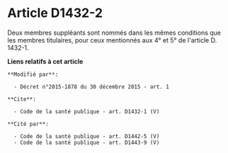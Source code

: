 # Article D1432-2

Deux membres suppléants sont nommés dans les mêmes conditions que les membres titulaires, pour ceux mentionnés aux 4° et 5°
de l'article D. 1432-1.

**Liens relatifs à cet article**

	**Modifié par**:

	  - Décret n°2015-1878 du 30 décembre 2015 - art. 1

	**Cite**:

	  - Code de la santé publique - art. D1432-1 (V)

	**Cité par**:

	  - Code de la santé publique - art. D1442-5 (V)
	  - Code de la santé publique - art. D1443-9 (V)
